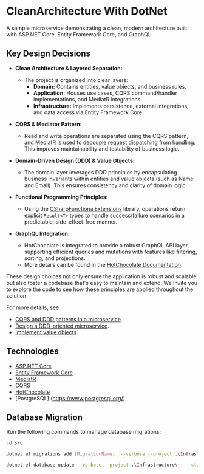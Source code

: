# CleanArchitecture With DotNet

A sample microservice demonstrating a clean, modern architecture built with ASP.NET Core, Entity Framework Core, and GraphQL.

## Key Design Decisions

- **Clean Architecture & Layered Separation:**
  - The project is organized into clear layers:
    - **Domain:** Contains entities, value objects, and business rules.
    - **Application:** Houses use cases, CQRS command/handler implementations, and MediatR integrations.
    - **Infrastructure:** Implements persistence, external integrations, and data access via Entity Framework Core.

- **CQRS & Mediator Pattern:**
  - Read and write operations are separated using the CQRS pattern, and MediatR is used to decouple request dispatching from handling. This improves maintainability and testability of business logic.

- **Domain-Driven Design (DDD) & Value Objects:**
  - The domain layer leverages DDD principles by encapsulating business invariants within entities and value objects (such as Name and Email). This ensures consistency and clarity of domain logic.

- **Functional Programming Principles:**
  - Using the [CSharpFunctionalExtensions](https://github.com/vkhorikov/CSharpFunctionalExtensions) library, operations return explicit `Result<T>` types to handle success/failure scenarios in a predictable, side-effect-free manner.

- **GraphQL Integration:**
  - HotChocolate is integrated to provide a robust GraphQL API layer, supporting efficient queries and mutations with features like filtering, sorting, and projections.
  - More details can be found in the [HotChocolate Documentation](https://chillicream.com/docs/hotchocolate).

These design choices not only ensure the application is robust and scalable but also foster a codebase that's easy to maintain and extend. We invite you to explore the code to see how these principles are applied throughout the solution.

For more details, see
   - [CQRS and DDD patterns in a microservice](https://learn.microsoft.com/en-us/dotnet/architecture/microservices/microservice-ddd-cqrs-patterns/apply-simplified-microservice-cqrs-ddd-patterns).
   - [Design a DDD-oriented microservice](https://learn.microsoft.com/en-us/dotnet/architecture/microservices/microservice-ddd-cqrs-patterns/ddd-oriented-microservice).
   - [Implement value objects](https://learn.microsoft.com/en-us/dotnet/architecture/microservices/microservice-ddd-cqrs-patterns/implement-value-objects).



## Technologies

- [ASP.NET Core](https://docs.microsoft.com/en-us/aspnet/core/introduction-to-aspnet-core)
- [Entity Framework Core](https://docs.microsoft.com/en-us/ef/core/)
- [MediatR](https://github.com/jbogard/MediatR)
- [CQRS](https://learn.microsoft.com/en-us/azure/architecture/patterns/cqrs)
- [HotChocolate](https://chillicream.com/docs/hotchocolate)
- [PostgreSQL] (https://www.postgresql.org/)

## Database Migration

Run the following commands to manage database migrations:

```bash
cd src
```

```bash
dotnet ef migrations add [MigrationName]  --verbose --project .\Infrastructure\   --startup-project .\Api\
```

```bash
dotnet ef database update --verbose --project .\Infrastructure\   --startup-project .\Api\
```



